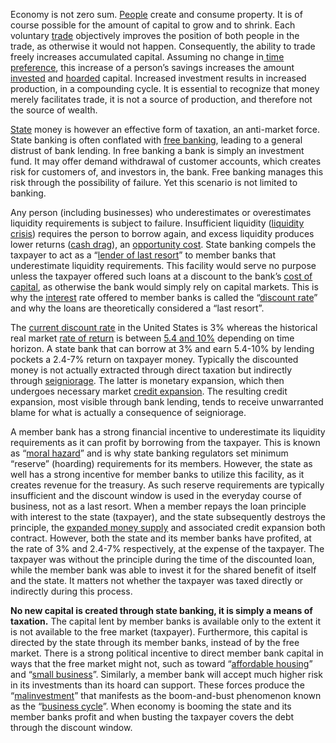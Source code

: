 Economy is not zero sum. [People](Glossary#person) create and consume property. It is of course possible for the amount of capital to grow and to shrink. Each voluntary [trade](Glossary#trade) objectively improves the position of both people in the trade, as otherwise it would not happen. Consequently, the ability to trade freely increases accumulated capital. Assuming no change in[ time preference](https://en.wikipedia.org/wiki/Time_preference), this increase of a person’s savings increases the amount [invested](Glossary#lend) and [hoarded](Glossary#hoard) capital. Increased investment results in increased production, in a compounding cycle. It is essential to recognize that money merely facilitates trade, it is not a source of production, and therefore not the source of wealth.

[State](Glossary#state) money is however an effective form of taxation, an anti-market force. State banking is often conflated with [free banking](https://en.wikipedia.org/wiki/Free_banking), leading to a general distrust of bank lending. In free banking a bank is simply an investment fund. It may offer demand withdrawal of customer accounts, which creates risk for customers of, and investors in, the bank. Free banking manages this risk through the possibility of failure. Yet this scenario is not limited to banking.

Any person (including businesses) who underestimates or overestimates liquidity requirements is subject to failure. Insufficient liquidity ([liquidity crisis](https://en.wikipedia.org/wiki/Liquidity_crisis)) requires the person to borrow again, and excess liquidity produces lower returns ([cash drag](https://www.bogleheads.org/wiki/Cash_drag)), an [opportunity cost](https://en.wikipedia.org/wiki/Opportunity_cost). State banking compels the taxpayer to act as a “[lender of last resort](https://en.wikipedia.org/wiki/Lender_of_last_resort)” to member banks that underestimate liquidity requirements. This facility would serve no purpose unless the taxpayer offered such loans at a discount to the bank’s [cost of capital](https://en.wikipedia.org/wiki/Cost_of_capital), as otherwise the bank would simply rely on capital markets. This is why the [interest](Glossary#interest) rate offered to member banks is called the “[discount rate](https://www.federalreserve.gov/monetarypolicy/discountrate.htm)” and why the loans are theoretically considered a “last resort”.

The [current discount rate](https://www.frbdiscountwindow.org/pages/discount-rates/current-discount-rates) in the United States is 3% whereas the historical real market [rate of return](https://en.wikipedia.org/wiki/Rate_of_return) is between [5.4 and 10%](https://personal.vanguard.com/us/insights/saving-investing/model-portfolio-allocations) depending on time horizon. A state bank that can borrow at 3% and earn 5.4-10% by lending pockets a 2.4-7% return on taxpayer money. Typically the discounted money is not actually extracted through direct taxation but indirectly through [seigniorage](https://en.wikipedia.org/wiki/Seigniorage). The latter is monetary expansion, which then undergoes necessary market [credit expansion](Credit-Expansion-Fallacy). The resulting credit expansion, most visible through bank lending, tends to receive unwarranted blame for what is actually a consequence of seigniorage.

A member bank has a strong financial incentive to underestimate its liquidity requirements as it can profit by borrowing from the taxpayer. This is known as “[moral hazard](https://en.wikipedia.org/wiki/Moral_hazard)” and is why state banking regulators set minimum “reserve” (hoarding) requirements for its members. However, the state as well has a strong incentive for member banks to utilize this facility, as it creates revenue for the treasury. As such reserve requirements are typically insufficient and the discount window is used in the everyday course of business, not as a last resort.
When a member repays the loan principle with interest to the state (taxpayer), and the state subsequently destroys the principle, the [expanded money supply](https://en.wikipedia.org/wiki/Monetary_inflation) and associated credit expansion both contract. However, both the state and its member banks have profited, at the rate of 3% and 2.4-7% respectively, at the expense of the taxpayer. The taxpayer was without the principle during the time of the discounted loan, while the member bank was able to invest it for the shared benefit of itself and the state. It matters not whether the taxpayer was taxed directly or indirectly during this process.

**No new capital is created through state banking, it is simply a means of taxation.** The capital lent by member banks is available only to the extent it is not available to the free market (taxpayer). Furthermore, this capital is directed by the state through its member banks, instead of by the free market. There is a strong political incentive to direct member bank capital in ways that the free market might not, such as toward “[affordable housing](https://www.fhfa.gov/PolicyProgramsResearch/Programs/AffordableHousing/Pages/Affordable-Housing-Home-Loan-Banks.aspx)” and “[small business](https://www.sba.gov/funding-programs/loans)”. Similarly, a member bank will accept much higher risk in its investments than its hoard can support. These forces produce the “[malinvestment](https://en.wikipedia.org/wiki/Malinvestment)” that manifests as the boom-and-bust phenomenon known as the “[business cycle](https://en.wikipedia.org/wiki/Business_cycle)”. When economy is booming the state and its member banks profit and when busting the taxpayer covers the debt through the discount window.